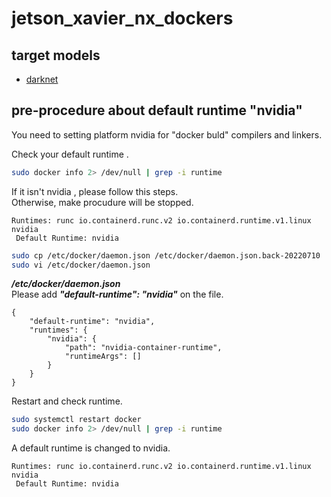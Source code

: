 # jetson_xavier_nx_dockers

## target models
- [darknet](darknet/README.txt)

## pre-procedure about default runtime "nvidia"

You need to setting platform nvidia for "docker buld" compilers and linkers.

Check your default runtime .
```bash
sudo docker info 2> /dev/null | grep -i runtime
```
If it isn't nvidia , please follow this steps.  
Otherwise, make procudure will be stopped.  
```
Runtimes: runc io.containerd.runc.v2 io.containerd.runtime.v1.linux nvidia
 Default Runtime: nvidia
```

```bash
sudo cp /etc/docker/daemon.json /etc/docker/daemon.json.back-20220710
sudo vi /etc/docker/daemon.json
```

***/etc/docker/daemon.json***  
Please add ***"default-runtime": "nvidia"*** on the file.
```
{
    "default-runtime": "nvidia",
    "runtimes": {
        "nvidia": {
            "path": "nvidia-container-runtime",
            "runtimeArgs": []
        }
    }
}
```

Restart and check runtime.
``` bash
sudo systemctl restart docker
sudo docker info 2> /dev/null | grep -i runtime
```

A default runtime is changed to nvidia.  
```
Runtimes: runc io.containerd.runc.v2 io.containerd.runtime.v1.linux nvidia
 Default Runtime: nvidia
```


